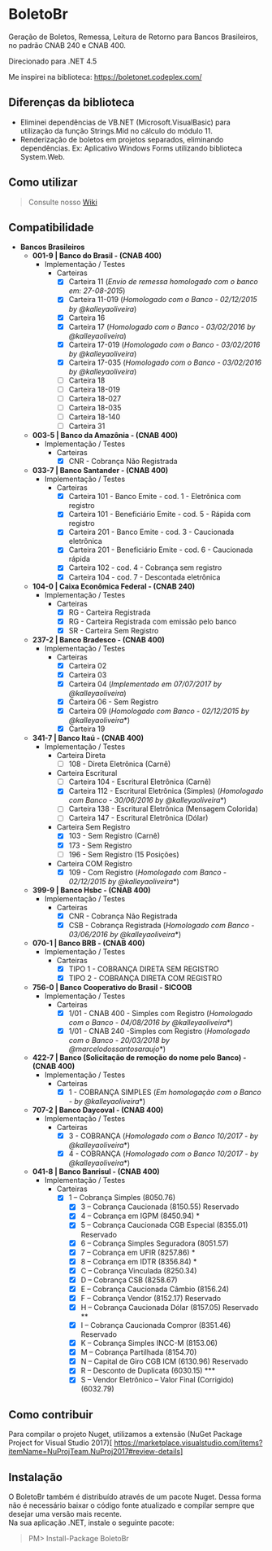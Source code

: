 ﻿BoletoBr
==========

Geração de Boletos, Remessa, Leitura de Retorno para Bancos Brasileiros, no padrão CNAB 240 e CNAB 400.

Direcionado para .NET 4.5

Me inspirei na biblioteca: https://boletonet.codeplex.com/

## Diferenças da biblioteca
- Eliminei dependências de VB.NET (Microsoft.VisualBasic) para utilização da função Strings.Mid no cálculo do módulo 11.
- Renderização de boletos em projetos separados, eliminando dependências. Ex: Aplicativo Windows Forms utilizando biblioteca System.Web.

## Como utilizar

> Consulte nosso [Wiki](https://github.com/TimeShareSolucoes/boletobr/wiki)

## Compatibilidade

- <b>Bancos Brasileiros</b>
	- <b>001-9 | Banco do Brasil - (CNAB 400)</b>
		- Implementação / Testes
			- Carteiras
				- [x] Carteira 11 		(*Envio de remessa homologado com o banco em: 27-08-2015*)
				- [x] Carteira 11-019 	(*Homologado com o Banco - 02/12/2015 by @kalleyaoliveira*)
				- [x] Carteira 16
				- [x] Carteira 17		(*Homologado com o Banco - 03/02/2016 by @kalleyaoliveira*)
				- [x] Carteira 17-019 	(*Homologado com o Banco - 03/02/2016 by @kalleyaoliveira*)
				- [x] Carteira 17-035 	(*Homologado com o Banco - 03/02/2016 by @kalleyaoliveira*)
				- [ ] Carteira 18
				- [ ] Carteira 18-019
				- [ ] Carteira 18-027
				- [ ] Carteira 18-035
				- [ ] Carteira 18-140
				- [ ] Carteira 31
	- <b>003-5 | Banco da Amazônia - (CNAB 400)</b>
		- Implementação / Testes
			- Carteiras
				- [x] CNR - Cobrança Não Registrada
	- <b>033-7 | Banco Santander - (CNAB 400)</b>
		- Implementação / Testes
			- Carteiras
				- [x] Carteira 101 - Banco Emite - cod. 1 - Eletrônica com registro
                - [x] Carteira 101 - Beneficiário Emite - cod. 5 - Rápida com registro
                - [x] Carteira 201 - Banco Emite - cod. 3 - Caucionada eletrônica
                - [x] Carteira 201 - Beneficiário Emite - cod. 6 - Caucionada rápida
                - [x] Carteira 102 - cod. 4 - Cobrança sem registro
                - [x] Carteira 104 - cod. 7 - Descontada eletrônica
	- <b>104-0 | Caixa Econômica Federal - (CNAB 240)</b>
		- Implementação / Testes 
			- Carteiras
				- [x] RG - Carteira Registrada 
				- [x] RG - Carteira Registrada com emissão pelo banco 
				- [x] SR - Carteira Sem Registro 
	- <b>237-2 | Banco Bradesco - (CNAB 400)</b>
		- Implementação / Testes
			- Carteiras
				- [x] Carteira 02
				- [x] Carteira 03
				- [x] Carteira 04 (*Implementado em 07/07/2017 by @kalleyaoliveira*)
				- [x] Carteira 06 - Sem Registro
				- [x] Carteira 09 (*Homologado com Banco - 02/12/2015 by @kalleyaoliveira**)
				- [x] Carteira 19
	- <b>341-7 | Banco Itaú - (CNAB 400)</b>
		- Implementação / Testes 
			- Carteira Direta
				- [ ] 108 - Direta Eletrônica (Carnê) 
			- Carteira Escritural
				- [ ] Carteira 104 - Escritural Eletrônica (Carnê)
				- [x] Carteira 112 - Escritural Eletrônica (Simples) (*Homologado com Banco - 30/06/2016 by @kalleyaoliveira**)
				- [ ] Carteira 138 - Escritural Eletrônica (Mensagem Colorida)
				- [ ] Carteira 147 - Escritural Eletrônica (Dólar)
			- Carteira Sem Registro
				- [x] 103 - Sem Registro (Carnê)
				- [x] 173 - Sem Registro
				- [ ] 196 - Sem Registro (15 Posições)
			- Carteira COM Registro
				- [x] 109 - Com Registro (*Homologado com Banco - 02/12/2015 by @kalleyaoliveira**)
	- <b>399-9 | Banco Hsbc - (CNAB 400)</b>
		- Implementação / Testes
			- Carteiras
				- [x] CNR - Cobrança Não Registrada
				- [x] CSB - Cobrança Registrada (*Homologado com Banco - 03/06/2016 by @kalleyaoliveira**)
	- <b>070-1 | Banco BRB - (CNAB 400)</b>
		- Implementação / Testes
			- Carteiras
				- [x] TIPO 1 - COBRANÇA DIRETA SEM REGISTRO				
				- [x] TIPO 2 - COBRANÇA DIRETA COM REGISTRO
	- <b>756-0 | Banco Cooperativo do Brasil - SICOOB</b>
		- Implementação / Testes
			- Carteiras
				- [x] 1/01 - CNAB 400 - Simples com Registro (*Homologado com o Banco - 04/08/2016 by @kalleyaoliveira**)
				- [x] 1/01 - CNAB 240 -Simples com Registro (*Homologado com o Banco - 20/03/2018 by @marcelodossantosaraujo**)
	- <b>422-7 | Banco (Solicitação de remoção do nome pelo Banco) - (CNAB 400)</b>
		- Implementação / Testes
			- Carteiras
				- [x] 1 - COBRANÇA SIMPLES (*Em homologação com o Banco - by @kalleyaoliveira**)
	- <b>707-2 | Banco Daycoval - (CNAB 400)</b>
		- Implementação / Testes
			- Carteiras
				- [x] 3 - COBRANÇA (*Homologado com o Banco 10/2017 - by @kalleyaoliveira**)
				- [x] 4 - COBRANÇA (*Homologado com o Banco 10/2017 - by @kalleyaoliveira**)
	- <b>041-8 | Banco Banrisul - (CNAB 400)</b>
		- Implementação / Testes
			- Carteiras
				- [x]  1 – Cobrança Simples (8050.76)
			        - [x]  3 – Cobrança Caucionada (8150.55) Reservado
			        - [x]  4 – Cobrança em IGPM (8450.94) *
			        - [x]  5 – Cobrança Caucionada CGB Especial (8355.01) Reservado
			        - [x]  6 – Cobrança Simples Seguradora (8051.57)
			        - [x]  7 – Cobrança em UFIR (8257.86) *
			        - [x]  8 – Cobrança em IDTR (8356.84) *
			        - [x]  C – Cobrança Vinculada (8250.34)
			        - [x]  D – Cobrança CSB (8258.67)
			        - [x]  E – Cobrança Caucionada Câmbio (8156.24)
			        - [x]  F – Cobrança Vendor (8152.17) Reservado
			        - [x]  H – Cobrança Caucionada Dólar (8157.05) Reservado **
			        - [x]  I – Cobrança Caucionada Compror (8351.46) Reservado
			        - [x]  K – Cobrança Simples INCC-M (8153.06)
			        - [x]  M – Cobrança Partilhada (8154.70)
			        - [x]  N – Capital de Giro CGB ICM (6130.96) Reservado
			        - [x]  R – Desconto de Duplicata (6030.15) ***
			        - [x]  S – Vendor Eletrônico – Valor Final (Corrigido) (6032.79) 
				
## Como contribuir

Para compilar o projeto Nuget, utilizamos a extensão (NuGet Package Project for Visual Studio 2017)[
https://marketplace.visualstudio.com/items?itemName=NuProjTeam.NuProj2017#review-details]

## Instalação
O BoletoBr também é distribuído através de um pacote Nuget. Dessa forma não é necessário baixar o código fonte atualizado e compilar sempre que desejar uma versão mais recente.  
Na sua aplicação .NET, instale o seguinte pacote:  
> PM> Install-Package BoletoBr
